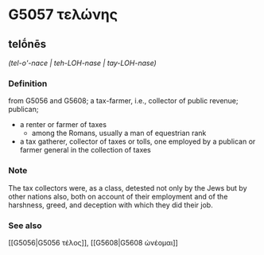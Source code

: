 # G5057 τελώνης

## telṓnēs

_(tel-o'-nace | teh-LOH-nase | tay-LOH-nase)_

### Definition

from G5056 and G5608; a tax-farmer, i.e., collector of public revenue; publican; 

- a renter or farmer of taxes
  - among the Romans, usually a man of equestrian rank
- a tax gatherer, collector of taxes or tolls, one employed by a publican or farmer general in the collection of taxes

### Note

The tax collectors were, as a class, detested not only by the Jews but by other nations also, both on account of their employment and of the harshness, greed, and deception with which they did their job.

### See also

[[G5056|G5056 τέλος]], [[G5608|G5608 ὠνέομαι]]
